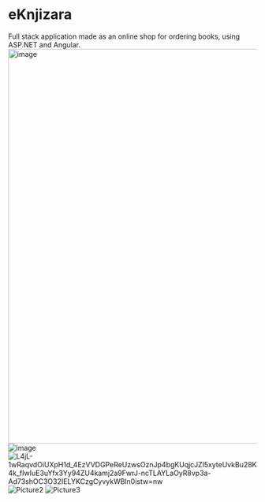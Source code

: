 # eKnjizara
Full stack application made as an online shop for ordering books, using ASP.NET and Angular.
<img width="800" alt="image" src="https://user-images.githubusercontent.com/71512704/224775241-0f5a983d-7a6b-4c6a-9181-652abf51c1f5.png">
![image](https://user-images.githubusercontent.com/71512704/224775338-9569d073-2fa1-4dac-bd2d-97d4845df0a0.png)
![L4jL-1wRaqvdOiUXpH1d_4EzVVDGPeReUzwsOznJp4bgKUqjcJZl5xyteUvkBu28K4k_fIwIuE3uYfx3Yy94ZU4kamj2a9FwrJ-ncTLAYLaOyR8vp3a-Ad73shOC3O32IELYKCzgCyvykWBln0istw=nw](https://github.com/dalianass/eKnjizara/assets/71512704/fd2522ea-7e89-4abd-be5e-74488ce29e45)
![Picture2](https://github.com/dalianass/eKnjizara/assets/71512704/7aa2ee56-6706-4878-89a3-6b8234e26d2f)
![Picture3](https://github.com/dalianass/eKnjizara/assets/71512704/f555de33-d37e-4f4f-8da1-e9e51efb2695)
